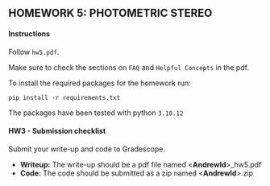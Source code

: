 ## HOMEWORK 5: PHOTOMETRIC STEREO

#### Instructions

Follow `hw5.pdf`.

Make sure to check the sections on `FAQ` and `Helpful Concepts` in the pdf.

To install the required packages for the homework run:

```
pip install -r requirements.txt
```

The packages have been tested with python `3.10.12`

#### HW3 - Submission checklist

Submit your write-up and code to Gradescope.

* **Writeup:** The write-up should be a pdf file named \<**AndrewId**\>_hw5.pdf
* **Code:** The code should be submitted as a zip named \<**AndrewId**\>.zip 

